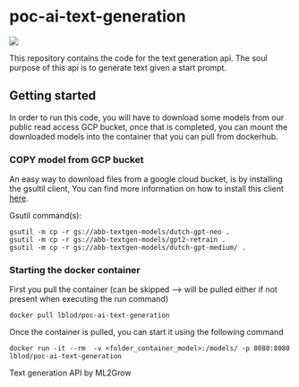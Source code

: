 # poc-ai-text-generation
![](https://build.redpencil.io/api/badges/lblod/poc-ai-text-generation/status.svg)

This repository contains the code for the text generation api. The soul purpose of this api is to generate text given a start prompt.

## Getting started
In order to run this code, you will have to download some models from our public read access GCP bucket, once that is completed, you can
mount the downloaded models into the container that you can pull from dockerhub.

### COPY model from GCP bucket
An easy way to download files from a google cloud bucket, is by installing the gsultil client, You can find more information on how to install this client [here](https://cloud.google.com/storage/docs/gsutil_install).

Gsutil command(s):
```
gsutil -m cp -r gs://abb-textgen-models/dutch-gpt-neo .
gsutil -m cp -r gs://abb-textgen-models/gpt2-retrain .
gsutil -m cp -r gs://abb-textgen-models/dutch-gpt-medium/ .
```

### Starting the docker container
First you pull the container (can be skipped --> will be pulled either if not present when executing the run command)
```
docker pull lblod/poc-ai-text-generation
```

Once the container is pulled, you can start it using the following command
```
docker run -it --rm  -v <folder_container_model>:/models/ -p 8080:8080 lblod/poc-ai-text-generation
```

Text generation API  by ML2Grow
